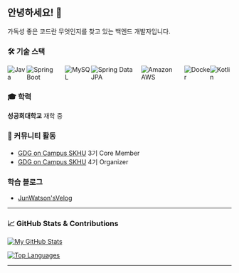 ## 안녕하세요! 👋
가독성 좋은 코드란 무엇인지를 찾고 있는 백엔드 개발자입니다.

### 🛠️ 기술 스택
<div style="display: flex;">
  <img src="https://img.shields.io/badge/Java-ED8B00?style=for-the-badge&logo=java&logoColor=white" alt="Java" />
  <img src="https://img.shields.io/badge/Spring_Boot-6DB33F?style=for-the-badge&logo=springboot&logoColor=white" alt="Spring Boot" />
  <img src="https://img.shields.io/badge/MySQL-4479A1?style=for-the-badge&logo=mysql&logoColor=white" alt="MySQL" />
  <img src="https://img.shields.io/badge/Spring_Data_JPA-6DB33F?style=for-the-badge&logo=spring&logoColor=white" alt="Spring Data JPA" />
  <img src="https://img.shields.io/badge/Amazon_AWS-232F3E?style=for-the-badge&logo=amazonaws&logoColor=white" alt="Amazon AWS" />
  <br>
  <img src="https://img.shields.io/badge/Docker-2496ED?style=for-the-badge&logo=docker&logoColor=white" alt="Docker" />
  <img src="https://img.shields.io/badge/Kotlin-7F52FF?style=for-the-badge&logo=kotlin&logoColor=white" alt="Kotlin" />
</div>

### 🎓 학력
 **성공회대학교** 재학 중

### 🌟 커뮤니티 활동
- [GDG on Campus SKHU](https://github.com/GDG-on-Campus-SKHU) 3기 Core Member
- [GDG on Campus SKHU](https://github.com/GDG-on-Campus-SKHU) 4기 Organizer

### 학습 블로그
- [JunWatson'sVelog](https://velog.io/@kjoon418/posts)

---

### 📈 GitHub Stats & Contributions
[![My GitHub Stats](https://github-readme-stats.vercel.app/api?username=kjoon418&show_icons=true&theme=radical)](https://github.com/kjoon418)

[![Top Languages](https://github-readme-stats.vercel.app/api/top-langs/?username=kjoon418&layout=compact&theme=radical)](https://github.com/kjoon418)

---
